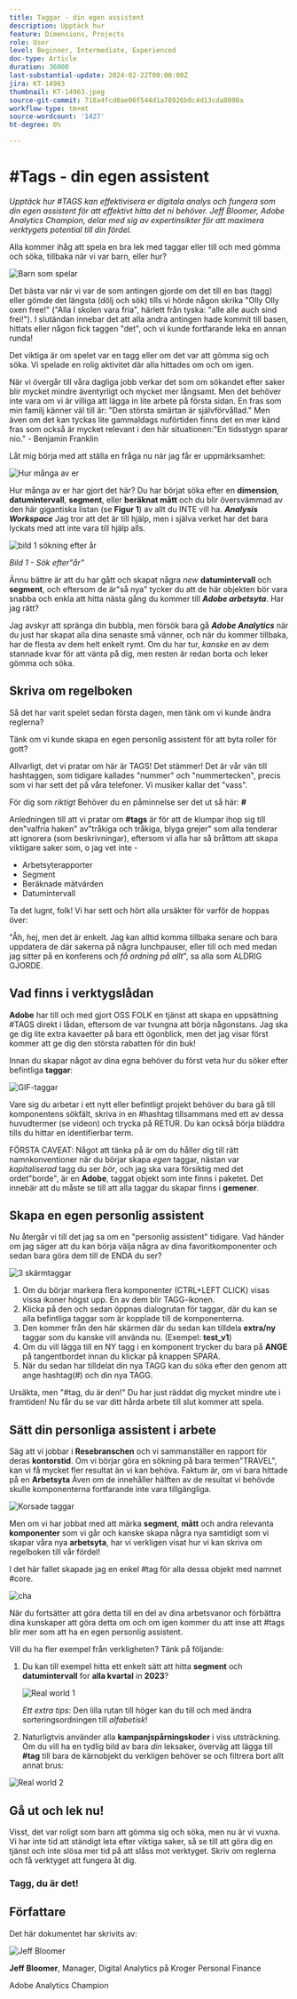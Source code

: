 ```yaml
---
title: Taggar - din egen assistent
description: Upptäck hur
feature: Dimensions, Projects
role: User
level: Beginner, Intermediate, Experienced
doc-type: Article
duration: 36000
last-substantial-update: 2024-02-22T00:00:00Z
jira: KT-14963
thumbnail: KT-14963.jpeg
source-git-commit: 718a4fcd0ae06f544d1a78926b0c4d13cda8808a
workflow-type: tm+mt
source-wordcount: '1427'
ht-degree: 0%

---
```



# #Tags - din egen assistent

_Upptäck hur #TAGS kan effektivisera er digitala analys och fungera som din egen assistent för att effektivt hitta det ni behöver. Jeff Bloomer, Adobe Analytics Champion, delar med sig av expertinsikter för att maximera verktygets potential till din fördel._

Alla kommer ihåg att spela en bra lek med taggar eller till och med gömma och söka, tillbaka när vi var barn, eller hur?

![Barn som spelar](assets/kids-playing2.jpeg)

Det bästa var när vi var de som antingen gjorde om det till en bas (tagg) eller gömde det längsta (dölj och sök) tills vi hörde någon skrika &quot;Olly Olly oxen free!&quot; (&quot;Alla I skolen vara fria&quot;, härlett från tyska: &quot;alle alle auch sind frei!&quot;).  I slutändan innebar det att alla andra antingen hade kommit till basen, hittats eller någon fick taggen &quot;det&quot;, och vi kunde fortfarande leka en annan runda!

Det viktiga är om spelet var en tagg eller om det var att gömma sig och söka. Vi spelade en rolig aktivitet där alla hittades om och om igen.

När vi övergår till våra dagliga jobb verkar det som om sökandet efter saker blir mycket mindre äventyrligt och mycket mer långsamt. Men det behöver inte vara om vi är villiga att lägga in lite arbete på första sidan.  En fras som min familj känner väl till är: &quot;Den största smärtan är självförvållad.&quot; Men även om det kan tyckas lite gammaldags nuförtiden finns det en mer känd fras som också är mycket relevant i den här situationen:&quot;En tidsstygn sparar nio.&quot; - Benjamin Franklin

Låt mig börja med att ställa en fråga nu när jag får er uppmärksamhet:


![Hur många av er](assets/how-many-of-you.jpg)

Hur många av er har gjort det här?  Du har börjat söka efter en **dimension**, **datumintervall**, **segment**, eller **beräknat mått** och du blir översvämmad av den här gigantiska listan (se **Figur 1**) av allt du INTE vill ha.  ***Analysis Workspace*** Jag tror att det är till hjälp, men i själva verket har det bara lyckats med att inte vara till hjälp alls.

![bild 1 sökning efter år](assets/tags-example-year.jpg)

*Bild 1 - Sök efter&quot;år&quot;*

Ännu bättre är att du har gått och skapat några *new* **datumintervall** och **segment**, och eftersom de är&quot;så nya&quot; tycker du att de här objekten bör vara snabba och enkla att hitta nästa gång du kommer till ***Adobe arbetsyta***. Har jag rätt?

Jag avskyr att spränga din bubbla, men försök bara gå ***Adobe Analytics*** när du just har skapat alla dina senaste små vänner, och när du kommer tillbaka, har de flesta av dem helt enkelt rymt.  Om du har tur, *kanske* en av dem stannade kvar för att vänta på dig, men resten är redan borta och leker gömma och söka.

## Skriva om regelboken

Så det har varit spelet sedan första dagen, men tänk om vi kunde ändra reglerna?

Tänk om vi kunde skapa en egen personlig assistent för att byta roller för gott?

Allvarligt, det vi pratar om här är TAGS!  Det stämmer!  Det är vår vän till hashtaggen, som tidigare kallades &quot;nummer&quot; och &quot;nummertecken&quot;, precis som vi har sett det på våra telefoner.  Vi musiker kallar det &quot;vass&quot;.

För dig som *riktigt* Behöver du en påminnelse ser det ut så här: **#**

Anledningen till att vi pratar om **#tags** är för att de klumpar ihop sig till den&quot;valfria haken&quot; av&quot;tråkiga och tråkiga, blyga grejer&quot; som alla tenderar att ignorera (som beskrivningar), eftersom vi alla har så bråttom att skapa viktigare saker som, o jag vet inte -

- Arbetsyterapporter
- Segment
- Beräknade mätvärden
- Datumintervall

Ta det lugnt, folk!  Vi har sett och hört alla ursäkter för varför de hoppas över:

&quot;Åh, hej, men det är enkelt.  Jag kan alltid komma tillbaka senare och bara uppdatera de där sakerna på några lunchpauser, eller till och med medan jag sitter på en konferens och *få ordning på allt*&quot;, sa alla som ALDRIG GJORDE.

## Vad finns i verktygslådan

**Adobe** har till och med gjort OSS FOLK en tjänst att skapa en uppsättning #TAGS direkt i lådan, eftersom de var tvungna att börja någonstans.  Jag ska ge dig lite extra kavaetter på bara ett ögonblick, men det jag visar först kommer att ge dig den största rabatten för din buk!

Innan du skapar något av dina egna behöver du först veta hur du söker efter befintliga **taggar**:

![GIF-taggar](assets/tags-gif.gif)

Vare sig du arbetar i ett nytt eller befintligt projekt behöver du bara gå till komponentens sökfält, skriva in en #hashtag tillsammans med ett av dessa huvudtermer (se videon) och trycka på RETUR. Du kan också börja bläddra tills du hittar en identifierbar term.

FÖRSTA CAVEAT: Något att tänka på är om du håller dig till rätt namnkonventioner när du börjar skapa *egen* taggar, nästan var *kapitaliserad* tagg du ser *bör*, och jag ska vara försiktig med det ordet&quot;borde&quot;, är en **Adobe**, taggat objekt som inte finns i paketet.  Det innebär att du måste se till att alla taggar du skapar finns i **gemener**.

## Skapa en egen personlig assistent

Nu återgår vi till det jag sa om en &quot;personlig assistent&quot; tidigare.  Vad händer om jag säger att du kan börja välja några av dina favoritkomponenter och sedan bara göra dem till de ENDA du ser?

![3 skärmtaggar](assets/3-screens-tags.jpg)


1. Om du börjar markera flera komponenter (CTRL+LEFT CLICK) visas vissa ikoner högst upp.  En av dem blir TAGG-ikonen.
1. Klicka på den och sedan öppnas dialogrutan för taggar, där du kan se alla befintliga taggar som är kopplade till de komponenterna.
1. Den kommer från den här skärmen där du sedan kan tilldela **extra/ny** taggar som du kanske vill använda nu.  (Exempel: **test\_v1**)
1. Om du vill lägga till en NY tagg i en komponent trycker du bara på **ANGE** på tangentbordet innan du klickar på knappen SPARA.
1. När du sedan har tilldelat din nya TAGG kan du söka efter den genom att ange hashtag(#) och din nya TAGG.

Ursäkta, men &quot;#tag, du är den!&quot;  Du har just räddat dig mycket mindre ute i framtiden!  Nu får du se var ditt hårda arbete till slut kommer att spela.

## Sätt din personliga assistent i arbete

Säg att vi jobbar i **Resebranschen** och vi sammanställer en rapport för deras **kontorstid**.  Om vi börjar göra en sökning på bara termen&quot;TRAVEL&quot;, kan vi få mycket fler resultat än vi kan behöva.  Faktum är, om vi bara hittade på en **Arbetsyta** Även om de innehåller hälften av de resultat vi behövde skulle komponenterna fortfarande inte vara tillgängliga.

![Korsade taggar](assets/tags-example-travel.jpg)

Men om vi har jobbat med att märka **segment**, **mått** och andra relevanta **komponenter** som vi går och kanske skapa några nya samtidigt som vi skapar våra nya **arbetsyta**, har vi verkligen visat hur vi kan skriva om regelboken till vår fördel!

I det här fallet skapade jag en enkel #tag för alla dessa objekt med namnet #core.

![cha](assets/cha-ching.png)

När du fortsätter att göra detta till en del av dina arbetsvanor och förbättra dina kunskaper att göra detta om och om igen kommer du att inse att #tags blir mer som att ha en egen personlig assistent.

Vill du ha fler exempel från verkligheten? Tänk på följande:

1. Du kan till exempel hitta ett enkelt sätt att hitta **segment** och **datumintervall** for **alla kvartal** in **2023**?

   ![Real world 1](assets/real-world-1.png)

   *Ett extra tips*: Den lilla rutan till höger kan du till och med ändra sorteringsordningen till *alfabetisk*!


1. Naturligtvis använder alla **kampanjspårningskoder** i viss utsträckning.  Om du vill ha en tydlig bild av bara *din* leksaker, överväg att lägga till **#tag** till bara de kärnobjekt du verkligen behöver se och filtrera bort allt annat brus:

![Real world 2](assets/real-world-2.png)

## Gå ut och lek nu!

Visst, det var roligt som barn att gömma sig och söka, men nu är vi vuxna.  Vi har inte tid att ständigt leta efter viktiga saker, så se till att göra dig en tjänst och inte slösa mer tid på att slåss mot verktyget.  Skriv om reglerna och få verktyget att fungera åt dig.

### Tagg, du är det!


## Författare

Det här dokumentet har skrivits av:

![Jeff Bloomer](assets/jeff-bloomer.png)

**Jeff Bloomer**, Manager, Digital Analytics på Kroger Personal Finance

Adobe Analytics Champion







